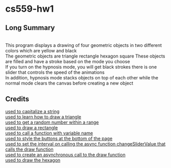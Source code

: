 # cs559-hw1

## Long Summary
<br>
This program displays a drawing of four geometric objects in two different colors which are yellow and black
<br>
The geometric objects are triangle rectangle hexagon square
These objects are filled and have a stroke based on the mode you choose
<br>
If you turn on the hypnosis mode, you will get black strokes
there is one slider that controls the speed of the animations
<br>
In addition, hypnosis mode stacks objects on top of each other
while the normal mode clears the canvas before creating a new object 

## Credits

[used to capitalize a string](https://flaviocopes.com/how-to-uppercase-first-letter-javascript/)
<br>
[used to learn how to draw a triangle](http://www.java2s.com/Tutorials/Javascript/Canvas/Shape/Draw_a_triangle_on_HTML5_Canvas_in_JavaScript.htm)
<br>
[used to get a random number within a range](https://www.geeksforgeeks.org/how-to-generate-random-number-in-given-range-using-javascript/)
<br>
[used to draw a rectangle](https://www.w3schools.com/tags/canvas_rect.asp)
<br>
[used to call a function with variable name](https://stackoverflow.com/questions/1723287/calling-a-javascript-function-named-in-a-variable)
<br>
[used to style the buttons at the bottom of the page](https://stackoverflow.com/questions/21376788/how-to-display-3-buttons-on-the-same-line-in-css/21376901)
<br>
[used to set the interval on calling the async function changeSliderValue that calls the draw function](https://stackoverflow.com/questions/21429033/how-to-call-js-function-continuously-after-every-5-seconds)
<br>
[used to create an asynchronous call to the draw function](https://developer.mozilla.org/en-US/docs/Learn/JavaScript/Asynchronous/Async_await)
<br>
[used to draw the hexagon](https://eperezcosano.github.io/hex-grid/)